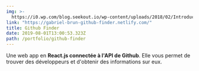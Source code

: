 ```yaml
---
img: >-
  https://i0.wp.com/blog.seekout.io/wp-content/uploads/2018/02/Introducing-GitHub-Search_-Your-Source-for-Finding-and-Qualifying-Dev-Talent.png?resize=740%2C370&ssl=1
link: "https://gabriel-brun-github-finder.netlify.com/"
title: Github Finder
date: 2019-08-01T13:00:53.323Z
path: /portfolio/github-finder
---
```


Une web app en **React.js connectée à l'API de Github**. Elle vous permet de trouver des développeurs et d'obtenir des informations sur eux.
